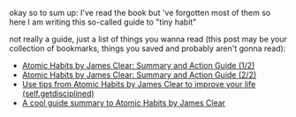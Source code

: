 okay so to sum up: I've read the book but 've forgotten most of them so here I am writing this so-called guide to "tiny habit"

not really a guide, just a list of things you wanna read (this post may be your collection of bookmarks, things you saved and probably aren't gonna read): 

- [Atomic Habits by James Clear: Summary and Action Guide (1/2)](https://gwynethtyt.com/2022/05/27/action-guide-atomic-habits/)
- [Atomic Habits by James Clear: Summary and Action Guide (2/2)](https://gwynethtyt.com/2022/07/22/atomic-habits-summary-guide-2/)
- [Use tips from Atomic Habits by James Clear to improve your life (self.getdisciplined)](https://old.reddit.com/r/getdisciplined/comments/1bf11n4/advice_use_tips_from_atomic_habits_by_james_clear/)
- [A cool guide summary to Atomic Habits by James Clear](https://old.reddit.com/r/coolguides/comments/1badlxg/a_cool_guide_summary_to_atomic_habits_by_james/)
